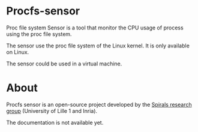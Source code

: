 # Procfs-sensor

Proc file system Sensor is a tool that monitor the CPU usage of process using the proc
file system.

The sensor use the proc file system of the Linux kernel. It is only available on Linux.

The sensor could be used in a virtual machine.

# About

Procfs sensor is an open-source project developed by the [Spirals research
group](https://team.inria.fr/spirals) (University of Lille 1 and Inria).

The documentation is not available yet.
